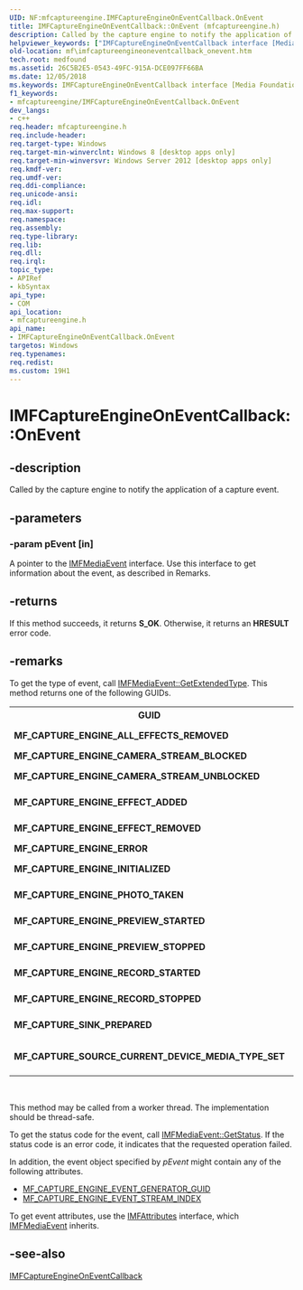 ```yaml
---
UID: NF:mfcaptureengine.IMFCaptureEngineOnEventCallback.OnEvent
title: IMFCaptureEngineOnEventCallback::OnEvent (mfcaptureengine.h)
description: Called by the capture engine to notify the application of a capture event.helpviewer_keywords: ["IMFCaptureEngineOnEventCallback interface [Media Foundation]","OnEvent method","IMFCaptureEngineOnEventCallback.OnEvent","IMFCaptureEngineOnEventCallback::OnEvent","OnEvent","OnEvent method [Media Foundation]","OnEvent method [Media Foundation]","IMFCaptureEngineOnEventCallback interface","mf.imfcaptureengineoneventcallback_onevent","mfcaptureengine/IMFCaptureEngineOnEventCallback::OnEvent"]
old-location: mf\imfcaptureengineoneventcallback_onevent.htm
tech.root: medfound
ms.assetid: 26C5B2E5-0543-49FC-915A-DCE097FF66BA
ms.date: 12/05/2018
ms.keywords: IMFCaptureEngineOnEventCallback interface [Media Foundation],OnEvent method, IMFCaptureEngineOnEventCallback.OnEvent, IMFCaptureEngineOnEventCallback::OnEvent, OnEvent, OnEvent method [Media Foundation], OnEvent method [Media Foundation],IMFCaptureEngineOnEventCallback interface, mf.imfcaptureengineoneventcallback_onevent, mfcaptureengine/IMFCaptureEngineOnEventCallback::OnEvent
f1_keywords:
- mfcaptureengine/IMFCaptureEngineOnEventCallback.OnEvent
dev_langs:
- c++
req.header: mfcaptureengine.h
req.include-header: 
req.target-type: Windows
req.target-min-winverclnt: Windows 8 [desktop apps only]
req.target-min-winversvr: Windows Server 2012 [desktop apps only]
req.kmdf-ver: 
req.umdf-ver: 
req.ddi-compliance: 
req.unicode-ansi: 
req.idl: 
req.max-support: 
req.namespace: 
req.assembly: 
req.type-library: 
req.lib: 
req.dll: 
req.irql: 
topic_type:
- APIRef
- kbSyntax
api_type:
- COM
api_location:
- mfcaptureengine.h
api_name:
- IMFCaptureEngineOnEventCallback.OnEvent
targetos: Windows
req.typenames: 
req.redist: 
ms.custom: 19H1
---
```


# IMFCaptureEngineOnEventCallback::OnEvent


## -description


Called by the capture engine to notify the application of a capture event.


## -parameters




### -param pEvent [in]

A pointer to the <a href="https://docs.microsoft.com/windows/desktop/api/mfobjects/nn-mfobjects-imfmediaevent">IMFMediaEvent</a> interface. Use this interface to get information about the event, as described in Remarks.


## -returns



If this method succeeds, it returns <b xmlns:loc="http://microsoft.com/wdcml/l10n">S_OK</b>. Otherwise, it returns an <b xmlns:loc="http://microsoft.com/wdcml/l10n">HRESULT</b> error code.




## -remarks



To get the type of event, call <a href="https://docs.microsoft.com/windows/desktop/api/mfobjects/nf-mfobjects-imfmediaevent-getextendedtype">IMFMediaEvent::GetExtendedType</a>. This method returns one of the following GUIDs.

<table>
<tr>
<th>GUID</th>
<th>Description</th>
</tr>
<tr>
<td><b>MF_CAPTURE_ENGINE_ALL_EFFECTS_REMOVED</b></td>
<td>The <a href="https://docs.microsoft.com/windows/desktop/api/mfcaptureengine/nf-mfcaptureengine-imfcapturesource-removealleffects">IMFCaptureSource::RemoveAllEffects</a> method completed.</td>
</tr>
<tr>
<td><b>MF_CAPTURE_ENGINE_CAMERA_STREAM_BLOCKED</b></td>
<td>Video capture has been blocked by the driver.</td>
</tr>
<tr>
<td><b>MF_CAPTURE_ENGINE_CAMERA_STREAM_UNBLOCKED</b></td>
<td>Video capture has been restored by the driver after having been blocked.</td>
</tr>
<tr>
<td><b>MF_CAPTURE_ENGINE_EFFECT_ADDED</b></td>
<td>The <a href="https://docs.microsoft.com/windows/desktop/api/mfcaptureengine/nf-mfcaptureengine-imfcapturesource-addeffect">IMFCaptureSource::AddEffect</a> method completed.</td>
</tr>
<tr>
<td><b>MF_CAPTURE_ENGINE_EFFECT_REMOVED</b></td>
<td>The <a href="https://docs.microsoft.com/windows/desktop/api/mfcaptureengine/nf-mfcaptureengine-imfcapturesource-removeeffect">IMFCaptureSource::RemoveEffect</a> method completed.</td>
</tr>
<tr>
<td><b>MF_CAPTURE_ENGINE_ERROR</b></td>
<td>An error occurred during capture.</td>
</tr>
<tr>
<td><b>MF_CAPTURE_ENGINE_INITIALIZED</b></td>
<td>The <a href="https://docs.microsoft.com/windows/desktop/api/mfcaptureengine/nf-mfcaptureengine-imfcaptureengine-initialize">IMFCaptureEngine::Initialize</a> method completed.</td>
</tr>
<tr>
<td><b>MF_CAPTURE_ENGINE_PHOTO_TAKEN</b></td>
<td>The <a href="https://docs.microsoft.com/windows/desktop/api/mfcaptureengine/nf-mfcaptureengine-imfcaptureengine-takephoto">IMFCaptureEngine::TakePhoto</a> method completed.</td>
</tr>
<tr>
<td><b>MF_CAPTURE_ENGINE_PREVIEW_STARTED</b></td>
<td>The <a href="https://docs.microsoft.com/windows/desktop/api/mfcaptureengine/nf-mfcaptureengine-imfcaptureengine-startpreview">IMFCaptureEngine::StartPreview</a> method completed.</td>
</tr>
<tr>
<td><b>MF_CAPTURE_ENGINE_PREVIEW_STOPPED</b></td>
<td>The <a href="https://docs.microsoft.com/windows/desktop/api/mfcaptureengine/nf-mfcaptureengine-imfcaptureengine-stoppreview">IMFCaptureEngine::StopPreview</a> method completed.</td>
</tr>
<tr>
<td><b>MF_CAPTURE_ENGINE_RECORD_STARTED</b></td>
<td>The <a href="https://docs.microsoft.com/windows/desktop/api/mfcaptureengine/nf-mfcaptureengine-imfcaptureengine-startrecord">IMFCaptureEngine::StartRecord</a> method completed.</td>
</tr>
<tr>
<td><b>MF_CAPTURE_ENGINE_RECORD_STOPPED</b></td>
<td>The <a href="https://docs.microsoft.com/windows/desktop/api/mfcaptureengine/nf-mfcaptureengine-imfcaptureengine-stoprecord">IMFCaptureEngine::StopRecord</a> method completed.</td>
</tr>
<tr>
<td><b>MF_CAPTURE_SINK_PREPARED</b></td>
<td>The <a href="https://docs.microsoft.com/windows/desktop/api/mfcaptureengine/nf-mfcaptureengine-imfcapturesink-prepare">IMFCaptureSink::Prepare</a> method completed.</td>
</tr>
<tr>
<td><b>MF_CAPTURE_SOURCE_CURRENT_DEVICE_MEDIA_TYPE_SET</b></td>
<td>The <a href="https://docs.microsoft.com/windows/desktop/api/mfcaptureengine/nf-mfcaptureengine-imfcapturesource-setcurrentdevicemediatype">IMFCaptureSource::SetCurrentDeviceMediaType</a>   method completed.</td>
</tr>
</table>
 

This method may be called from a worker thread. The implementation should be thread-safe.

To get the status code for the event, call <a href="https://docs.microsoft.com/windows/desktop/api/mfobjects/nf-mfobjects-imfmediaevent-getstatus">IMFMediaEvent::GetStatus</a>. If the status code is an error code, it indicates that the requested operation failed.

In addition, the event object specified by <i>pEvent</i> might contain any of the following attributes.

<ul>
<li>
<a href="https://docs.microsoft.com/windows/desktop/medfound/mf-capture-engine-event-generator-guid">MF_CAPTURE_ENGINE_EVENT_GENERATOR_GUID</a>
</li>
<li>
<a href="https://docs.microsoft.com/previous-versions/windows/desktop/legacy/hh162817(v=vs.85)">MF_CAPTURE_ENGINE_EVENT_STREAM_INDEX</a>
</li>
</ul>
To get event attributes, use the <a href="https://docs.microsoft.com/windows/desktop/api/mfobjects/nn-mfobjects-imfattributes">IMFAttributes</a> interface, which <a href="https://docs.microsoft.com/windows/desktop/api/mfobjects/nn-mfobjects-imfmediaevent">IMFMediaEvent</a> inherits.




## -see-also




<a href="https://docs.microsoft.com/windows/desktop/api/mfcaptureengine/nn-mfcaptureengine-imfcaptureengineoneventcallback">IMFCaptureEngineOnEventCallback</a>
 

 

